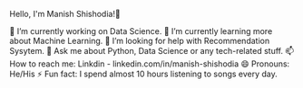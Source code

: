 Hello, I'm Manish Shishodia!👋

🔭 I’m currently working on Data Science.
🌱 I’m currently learning more about Machine Learning.
🤔 I’m looking for help with Recommendation Sysytem.
💬 Ask me about Python, Data Science or any tech-related stuff.
📫 How to reach me: Linkdin - linkedin.com/in/manish-shishodia
😄 Pronouns: He/His
⚡ Fun fact: I spend almost 10 hours listening to songs every day.
